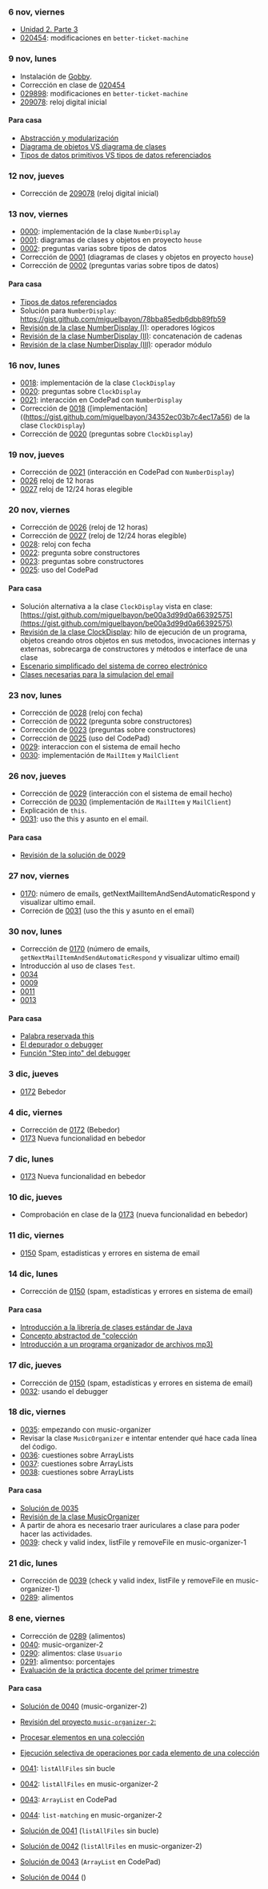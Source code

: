 ### 6 nov, viernes
* [Unidad 2. Parte 3](https://docs.google.com/presentation/d/1mEKb91_joya0wWqZQ9DkMJH_eSo5aHf2VHSifykKowU/edit?usp=sharing)
* [020454](actividades/020454.md): modificaciones en `better-ticket-machine`


### 9 nov, lunes
* Instalación de [Gobby](https://gobby.github.io/).
* Corrección en clase de [020454](actividades/020454.md)
* [029898](actividades/029898.md): modificaciones en `better-ticket-machine`
* [209078](actividades/209078.md): reloj digital inicial

#### Para casa
* [Abstracción y modularización](http://youtu.be/Xml9__jfC98)
* [Diagrama de objetos VS diagrama de clases](http://youtu.be/C6FM6SeBLXY)
* [Tipos de datos primitivos VS tipos de datos referenciados](http://youtu.be/ukNV9hwJNhY)


### 12 nov, jueves
* Corrección de [209078](actividades/209078.md) (reloj digital inicial)


### 13 nov, viernes
* [0000](actividades/0000.md): implementación de la clase `NumberDisplay`
* [0001](actividades/0001.md): diagramas de clases y objetos en proyecto `house`
* [0002](actividades/0002.md): preguntas varias sobre tipos de datos
* Corrección de [0001](actividades/0001.md) (diagramas de clases y objetos en proyecto `house`)
* Corrección de [0002](actividades/0002.md) (preguntas varias sobre tipos de datos)


#### Para casa
* [Tipos de datos referenciados](documentacion/tiposDeDatosPrimitivos.md)
* Solución para `NumberDisplay`: https://gist.github.com/miguelbayon/78bba85edb6dbb89fb59
* [Revisión de la clase NumberDisplay (I)](http://youtu.be/9BcK7nrjYMA): operadores lógicos
* [Revisión de la clase NumberDisplay (II)](http://youtu.be/67Bq7dhgdFI): concatenación de cadenas
* [Revisión de la clase NumberDisplay (III)](http://youtu.be/STqnDJgP4bI): operador módulo


### 16 nov, lunes
* [0018](actividades/0018.md): implementación de la clase `ClockDisplay`
* [0020](actividades/0020.md): preguntas sobre `ClockDisplay`
* [0021](actividades/0021.md): interacción en CodePad con `NumberDisplay`
* Corrección de [0018](actividades/0018.md) ([implementación]((https://gist.github.com/miguelbayon/34352ec03b7c4ec17a56) de la clase `ClockDisplay`) 
* Corrección de [0020](actividades/0020.md) (preguntas sobre `ClockDisplay`)

### 19 nov, jueves
* Corrección de [0021](actividades/0021.md) (interacción en CodePad con `NumberDisplay`)
* [0026](actividades/0026.md) reloj de 12 horas
* [0027](actividades/0027.md) reloj de 12/24 horas elegible


### 20 nov, viernes
* Corrección de [0026](actividades/0026.md) (reloj de 12 horas)
* Corrección de [0027](actividades/0026.md) (reloj de 12/24 horas elegible)
* [0028](https://github.com/miguelbayon/pro015/blob/master/actividades/0028.md): reloj con fecha
* [0022](https://github.com/miguelbayon/pro015/blob/master/actividades/0022.md): pregunta sobre constructores
* [0023](https://github.com/miguelbayon/pro015/blob/master/actividades/0023.md): preguntas sobre constructores
* [0025](https://github.com/miguelbayon/pro015/blob/master/actividades/0025.md): uso del CodePad

#### Para casa
* Solución alternativa a la clase `ClockDisplay` vista en clase: [https://gist.github.com/miguelbayon/be00a3d99d0a66392575](https://gist.github.com/miguelbayon/be00a3d99d0a66392575)
* [Revisión de la clase ClockDisplay](http://youtu.be/9xnWk7KdWEQ): hilo de ejecución de un programa, objetos  creando otros objetos en sus metodos, invocaciones internas y externas, sobrecarga de constructores y métodos e interface de una clase
* [Escenario simplificado del sistema de correo electrónico](http://youtu.be/2TZxZqEQnTc)
* [Clases necesarias para la simulacion del email](http://youtu.be/Yq1AXheoDwQ)

### 23 nov, lunes
* Corrección de [0028](https://github.com/miguelbayon/pro015/blob/master/actividades/0028.md) (reloj con fecha)
* Corrección de [0022](https://github.com/miguelbayon/pro015/blob/master/actividades/0022.md) (pregunta sobre constructores)
* Corrección de [0023](https://github.com/miguelbayon/pro015/blob/master/actividades/0023.md) (preguntas sobre constructores)
* Corrección de [0025](https://github.com/miguelbayon/pro015/blob/master/actividades/0025.md) (uso del CodePad)
* [0029](https://github.com/miguelbayon/pro015/blob/master/actividades/0029.md): interaccion con el sistema de email hecho
* [0030](https://github.com/miguelbayon/pro015/blob/master/actividades/0030.md): implementación de `MailItem` y `MailClient`


### 26 nov, jueves
* Corrección de [0029](https://github.com/miguelbayon/pro015/blob/master/actividades/0029.md) (interacción con el sistema de email hecho)
* Corrección de [0030](https://github.com/miguelbayon/pro015/blob/master/actividades/0030.md) (implementación de `MailItem` y `MailClient`)
* Explicación de `this`.
* [0031](https://github.com/miguelbayon/pro015/blob/master/actividades/0031.md): uso the this y asunto en el email.

#### Para casa
* [Revisión de la solución de 0029](http://youtu.be/U3mMTjcbojA)


### 27 nov, viernes
* [0170](https://github.com/miguelbayon/pro015/blob/master/actividades/0170.md): número de emails, getNextMailItemAndSendAutomaticRespond y visualizar ultimo email.
* Correción de [0031](https://github.com/miguelbayon/pro015/blob/master/actividades/0031.md) (uso the this y asunto en el email)


### 30 nov, lunes
* Corrección de [0170](https://github.com/miguelbayon/pro015/blob/master/actividades/0170.md) (número de emails, `getNextMailItemAndSendAutomaticRespond` y visualizar ultimo email)
* Introducción al uso de clases `Test`.
* [0034](https://github.com/miguelbayon/pro015/blob/master/actividades/0034.md)
* [0009](https://github.com/miguelbayon/pro015/blob/master/actividades/0009.md)
* [0011](https://github.com/miguelbayon/pro015/blob/master/actividades/0011.md)
* [0013](https://github.com/miguelbayon/pro015/blob/master/actividades/0013.md)

#### Para casa
* [Palabra reservada this](http://youtu.be/JkR4IXaSCc8)
* [El depurador o debugger](http://youtu.be/Qg9uFcoaV4I)
* [Función "Step into" del debugger](http://youtu.be/tjvz2UxBJzk)

### 3 dic, jueves
* [0172](https://github.com/miguelbayon/pro015/blob/master/actividades/0172.md) Bebedor


### 4 dic, viernes
* Corrección de [0172](https://github.com/miguelbayon/pro015/blob/master/actividades/0172.md) (Bebedor)
* [0173](https://github.com/miguelbayon/pro015/blob/master/actividades/0173.md) Nueva funcionalidad en bebedor


### 7 dic, lunes
* [0173](https://github.com/miguelbayon/pro015/blob/master/actividades/0173.md) Nueva funcionalidad en bebedor


### 10 dic, jueves
* Comprobación en clase de la [0173](https://github.com/miguelbayon/pro015/blob/master/actividades/0173.md) (nueva funcionalidad en bebedor)


### 11 dic, viernes
* [0150](https://github.com/miguelbayon/pro015/blob/master/actividades/0150.md) Spam, estadísticas y errores en sistema de email


### 14 dic, lunes
* Corrección de  [0150](https://github.com/miguelbayon/pro015/blob/master/actividades/0150.md) (spam, estadísticas y errores en sistema de email)

#### Para casa
* [Introducción a la librería de clases estándar de Java](http://youtu.be/qP7MW41TQKo)
* [Concepto abstractod de "colección](http://youtu.be/E9S90yHBlwA)
* [Introducción a un programa organizador de archivos mp3)](http://youtu.be/DAGgBZArISM)


### 17 dic, jueves
* Corrección de  [0150](https://github.com/miguelbayon/pro015/blob/master/actividades/0150.md) (spam, estadísticas y errores en sistema de email)
* [0032](https://github.com/miguelbayon/pro015/blob/master/actividades/0032.md): usando el debugger


### 18 dic, viernes
* [0035](https://github.com/miguelbayon/pro015/blob/master/actividades/0035.md): empezando con music-organizer
* Revisar la clase `MusicOrganizer` e intentar entender qué hace cada línea del ćodigo.
* [0036](https://github.com/miguelbayon/pro015/blob/master/actividades/0036.md): cuestiones sobre ArrayLists
* [0037](https://github.com/miguelbayon/pro015/blob/master/actividades/0037.md): cuestiones sobre ArrayLists
* [0038](https://github.com/miguelbayon/pro015/blob/master/actividades/0038.md): cuestiones sobre ArrayLists


#### Para casa
* [Solución de 0035](http://youtu.be/u35hIfRjeUw)
* [Revisión de la clase MusicOrganizer](http://youtu.be/-hU1_4LO7Xo)
* A partir de ahora es necesario traer auriculares a clase para poder hacer las actividades.
* [0039](https://github.com/miguelbayon/pro015/blob/master/actividades/0039.md): check y valid index, listFile y removeFile en music-organizer-1


### 21 dic, lunes
* Corrección de [0039](https://github.com/miguelbayon/pro015/blob/master/actividades/0039.md) (check y valid index, listFile y removeFile en music-organizer-1)
* [0289](https://github.com/miguelbayon/pro015/blob/master/actividades/0289.md): alimentos


### 8 ene, viernes
* Corrección de [0289](https://github.com/miguelbayon/pro015/blob/master/actividades/0289.md) (alimentos)
* [0040](https://github.com/miguelbayon/pro015/blob/master/actividades/0040.md): music-organizer-2
* [0290](https://github.com/miguelbayon/pro015/blob/master/actividades/0290.md): alimentos: clase `Usuario`
* [0291](https://github.com/miguelbayon/pro015/blob/master/actividades/0290.md): alimentso: porcentajes
* [Evaluación de la práctica docente del primer trimestre](https://docs.google.com/a/iessanandres.com/forms/d/1oXW65Q82cwZD3Cz_6uvzclnk-eur5Kfv0cxVob6NStE/viewform)


#### Para casa
* [Solución de 0040](http://youtu.be/MEZNpjs515c) (music-organizer-2)
* [Revisión del proyecto `music-organizer-2`:](http://youtu.be/2f5VJzHCa2s)
* [Procesar elementos en una colección](http://youtu.be/4qp17SaIDzI)
* [Ejecución selectiva de operaciones por cada elemento de una colección](http://youtu.be/Zt_0-4xXMZs)

* [0041](https://github.com/miguelbayon/pro015/blob/master/actividades/0041.md): `listAllFiles` sin bucle
* [0042](https://github.com/miguelbayon/pro015/blob/master/actividades/0042.md): `listAllFiles` en music-organizer-2
* [0043](https://github.com/miguelbayon/pro015/blob/master/actividades/0043.md): `ArrayList` en CodePad
* [0044](): `list-matching` en music-organizer-2

* [Solución de 0041](http://youtu.be/F66-2ZQrSFs) (`listAllFiles` sin bucle)
* [Solución de 0042](http://youtu.be/F66-2ZQrSFs) (`listAllFiles` en music-organizer-2)
* [Solución de 0043](http://youtu.be/CbxToQ7yeIU) (`ArrayList` en CodePad)
* [Solución de 0044]() ()

